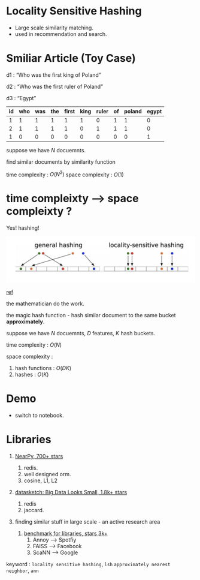 # Locality Sensitive Hashing
* Large scale similarity matching.
* used in recommendation and search.



# Smiliar Article (Toy Case)

d1 : “Who was the first king of Poland”

d2 : “Who was the first ruler of Poland”

d3 : “Egypt”

id|who|was|the|first|king|ruler|of|poland|egypt
--|---|---|--|------|----|-----|--|------|-----
1 | 1 | 1 | 1|  1   |  1|   0  | 1|   1  |   0|
2 | 1 | 1 | 1|  1   |  0|   1  | 1|   1  |   0|
1 | 0 | 0 | 0|  0   |  0|   0  | 0|   0  |   1|


suppose we have $N$ docuemnts.

find similar documents by similarity function

time complexity : $O(N^2)$
space complexity : $O(1)$


# time compleixty --> space compleixty ?

Yes! hashing!

<img src='./assets/lsh_1.png'></img>

[ref](https://towardsdatascience.com/understanding-locality-sensitive-hashing-49f6d1f6134)

the mathematician do the work.

the magic hash function - hash similar document to the same bucket **approximately**.

suppose we have $N$ docuemnts, $D$ features, $K$ hash buckets.

time complexity : $O(N)$

space complexity : 

1. hash functions : $O(DK)$
2. hashes : $O(K)$

# Demo

* switch to notebook.

# Libraries

1. [NearPy, 700+ stars](https://github.com/pixelogik/NearPy)
   1. redis.
   2. well designed orm.
   3. cosine, L1, L2

2. [datasketch: Big Data Looks Small, 1.8k+ stars](https://github.com/ekzhu/datasketch)
   1. redis
   2. jaccard.

3. finding similar stuff in large scale - an active research area
   1. [benchmark for libraries, stars 3k+](https://github.com/erikbern/ann-benchmarks)
      1. Annoy --> Spotfiy
      2. FAISS --> Facebook
      3. ScaNN --> Google

keyword : `locality sensitive hashing`, `lsh` `approximately nearest neighbor`, `ann`